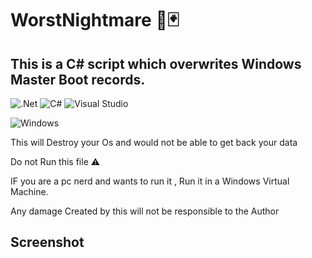 # WorstNightmare 👺🃏

## This is a C# script which overwrites Windows Master Boot records.
![.Net](https://img.shields.io/badge/.NET-5C2D91?style=for-the-badge&logo=.net&logoColor=white)
![C#](https://img.shields.io/badge/c%23-%23239120.svg?style=for-the-badge&logo=c-sharp&logoColor=white)
![Visual Studio](https://img.shields.io/badge/Visual%20Studio-5C2D91.svg?style=for-the-badge&logo=visual-studio&logoColor=white)

![Windows](https://img.shields.io/badge/Windows-0078D6?style=for-the-badge&logo=windows&logoColor=white)

This will Destroy your Os and would not be able to get back your data

Do not Run this file ⚠️

IF you are a pc nerd and wants to run it , Run it in a Windows Virtual Machine.

Any damage Created by this will not be responsible to the Author

## Screenshot
